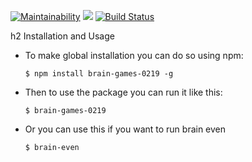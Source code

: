 [![Maintainability](https://api.codeclimate.com/v1/badges/d5cb7713d1079b8e0119/maintainability)](https://codeclimate.com/github/Eugene-94/project-lvl1-s438/maintainability)
<a href="https://codeclimate.com/github/Eugene-94/project-lvl1-s438/test_coverage"><img src="https://api.codeclimate.com/v1/badges/d5cb7713d1079b8e0119/test_coverage" /></a>
[![Build Status](https://travis-ci.com/Eugene-94/project-lvl1-s438.svg?branch=master)](https://travis-ci.com/Eugene-94/project-lvl1-s438)

h2 Installation and Usage

* To make global installation you can do so using npm:
    ```
    $ npm install brain-games-0219 -g

    ```

* Then to use the package you can run it like this:
    ```
    $ brain-games-0219

    ```

* Or you can use this if you want to run brain even
    ```
    $ brain-even

    ```

